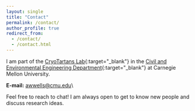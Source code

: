 ```yaml
---
layout: single
title: "Contact"
permalink: /contact/
author_profile: true
redirect_from:
  - /contact/
  - /contact.html
---
```


I am part of the [CryoTartans Lab](https://www.cmu.edu/cee/cryotartans/index.html){:target="_blank"} in the [Civil and Environmental Engineering Department](https://cee.engineering.cmu.edu/){:target="_blank"} at Carnegie Mellon University.

**E-mail:** [awwells@cmu.edu](mailto:awwells@cmu.ed)\

Feel free to reach to chat! I am always open to get to know new people and discuss research ideas.
